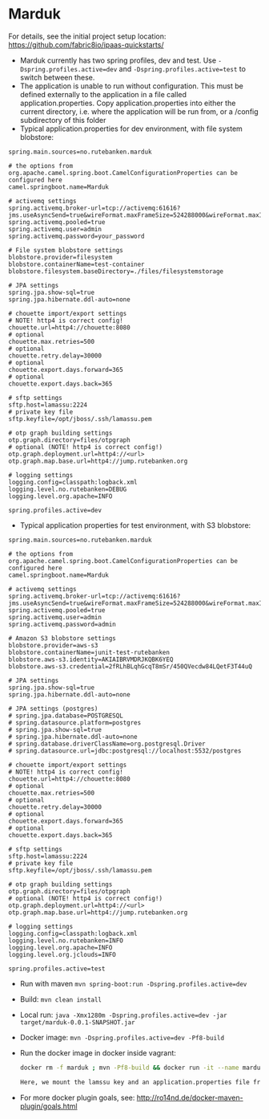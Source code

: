 # Marduk

For details, see the
initial project setup location:
  https://github.com/fabric8io/ipaas-quickstarts/

* Marduk currently has two spring profiles, dev and test. Use `-Dspring.profiles.active=dev` and `-Dspring.profiles.active=test` to switch between these.
* The application is unable to run without configuration. This must be defined externally to the application in a file called application.properties. Copy application.properties into either the current directory, i.e. where the application will be run from, or a /config subdirectory of this folder
* Typical application.properties for dev environment, with file system blobstore:

```
spring.main.sources=no.rutebanken.marduk

# the options from org.apache.camel.spring.boot.CamelConfigurationProperties can be configured here
camel.springboot.name=Marduk

# activemq settings
spring.activemq.broker-url=tcp://activemq:61616?jms.useAsyncSend=true&wireFormat.maxFrameSize=524288000&wireFormat.maxInactivityDuration=120000
spring.activemq.pooled=true
spring.activemq.user=admin
spring.activemq.password=your_password

# File system blobstore settings
blobstore.provider=filesystem
blobstore.containerName=test-container
blobstore.filesystem.baseDirectory=./files/filesystemstorage

# JPA settings
spring.jpa.show-sql=true
spring.jpa.hibernate.ddl-auto=none

# chouette import/export settings
# NOTE! http4 is correct config!
chouette.url=http4://chouette:8080
# optional
chouette.max.retries=500
# optional
chouette.retry.delay=30000
# optional
chouette.export.days.forward=365
# optional
chouette.export.days.back=365

# sftp settings
sftp.host=lamassu:2224
# private key file
sftp.keyfile=/opt/jboss/.ssh/lamassu.pem

# otp graph building settings
otp.graph.directory=files/otpgraph
# optional (NOTE! http4 is correct config!)
otp.graph.deployment.url=http4://<url>
otp.graph.map.base.url=http4://jump.rutebanken.org

# logging settings
logging.config=classpath:logback.xml
logging.level.no.rutebanken=DEBUG
logging.level.org.apache=INFO

spring.profiles.active=dev

```
* Typical application properties for test environment, with S3 blobstore:

```
spring.main.sources=no.rutebanken.marduk

# the options from org.apache.camel.spring.boot.CamelConfigurationProperties can be configured here
camel.springboot.name=Marduk

# activemq settings
spring.activemq.broker-url=tcp://activemq:61616?jms.useAsyncSend=true&wireFormat.maxFrameSize=524288000&wireFormat.maxInactivityDuration=120000
spring.activemq.pooled=true
spring.activemq.user=admin
spring.activemq.password=admin

# Amazon S3 blobstore settings
blobstore.provider=aws-s3
blobstore.containerName=junit-test-rutebanken
blobstore.aws-s3.identity=AKIAIBRVMDRJKQBK6YEQ
blobstore.aws-s3.credential=2fRLhBLqhGcqT8mSr/450QVecdw84LQetF3T44uQ

# JPA settings
spring.jpa.show-sql=true
spring.jpa.hibernate.ddl-auto=none

# JPA settings (postgres)
# spring.jpa.database=POSTGRESQL
# spring.datasource.platform=postgres
# spring.jpa.show-sql=true
# spring.jpa.hibernate.ddl-auto=none
# spring.database.driverClassName=org.postgresql.Driver
# spring.datasource.url=jdbc:postgresql://localhost:5532/postgres

# chouette import/export settings
# NOTE! http4 is correct config!
chouette.url=http4://chouette:8080
# optional
chouette.max.retries=500
# optional
chouette.retry.delay=30000
# optional
chouette.export.days.forward=365
# optional
chouette.export.days.back=365

# sftp settings
sftp.host=lamassu:2224
# private key file
sftp.keyfile=/opt/jboss/.ssh/lamassu.pem

# otp graph building settings
otp.graph.directory=files/otpgraph
# optional (NOTE! http4 is correct config!)
otp.graph.deployment.url=http4://<url>
otp.graph.map.base.url=http4://jump.rutebanken.org

# logging settings
logging.config=classpath:logback.xml
logging.level.no.rutebanken=INFO
logging.level.org.apache=INFO
logging.level.org.jclouds=INFO

spring.profiles.active=test

```

* Run with maven `mvn spring-boot:run -Dspring.profiles.active=dev`

* Build: `mvn clean install`
* Local run: `java -Xmx1280m -Dspring.profiles.active=dev -jar target/marduk-0.0.1-SNAPSHOT.jar`
* Docker image: `mvn -Dspring.profiles.active=dev -Pf8-build`
* Run the docker image in docker inside vagrant:

     ```bash
     docker rm -f marduk ; mvn -Pf8-build && docker run -it --name marduk -e JAVA_OPTIONS="-Xmx1280m -agentlib:jdwp=transport=dt_socket,server=y,suspend=n,address=5005 -Dspring.profiles.active=dev" --link activemq --link lamassu --link chouette -p 5005:5005 -v ~/.ssh/lamassu.pem:/opt/jboss/.ssh/lamassu.pem:ro -v /git/marduk_config/dev/application.properties:/app/config/application.properties:ro dr.rutebanken.org/rutebanken/marduk:0.0.1-SNAPSHOT```

  Here, we mount the lamssu key and an application.properties file from vagrant.

* For more docker plugin goals, see: http://ro14nd.de/docker-maven-plugin/goals.html
